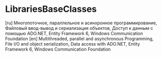 # LibrariesBaseClasses
[ru]
Многопоточное, параллельное и асинхронное программирование, 
Файловый ввод-вывод и сериализация объектов, 
Доступ к данным с помощью ADO.NET, 
Entity Framework 6, 
Windows Communication Foundation
[en]
Multithreaded, parallel and asynchronous Programming, 
File I/O and object serialization, 
Data access with ADO.NET, 
Entity Framework 6, 
Windows Communication Foundation
